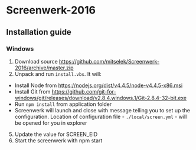 # Screenwerk-2016

## Installation guide

### Windows

1. Download source https://github.com/mitselek/Screenwerk-2016/archive/master.zip
2. Unpack and run `install.vbs`. It will:
  - Install Node from https://nodejs.org/dist/v4.4.5/node-v4.4.5-x86.msi
  - Install Git from https://github.com/git-for-windows/git/releases/download/v2.8.4.windows.1/Git-2.8.4-32-bit.exe
  - Run `npm install` from application folder
  - Screenwerk will launch and close with message telling you to set up the configuration. Location of configuration file - `./local/screen.yml` -  will be opened for you in explorer
5. Update the value for SCREEN_EID
6. Start the screenwerk with npm start
